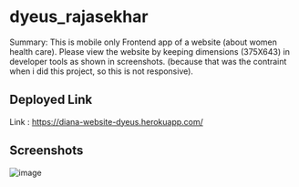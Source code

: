 # dyeus_rajasekhar

Summary:
This is mobile only Frontend app of a website (about women health care). Please view the website by keeping dimensions (375X643) in developer tools as shown in screenshots. (because that was the contraint when i did this project, so this is not responsive).


## Deployed Link

Link : https://diana-website-dyeus.herokuapp.com/

## Screenshots

![image](https://drive.google.com/file/d/12IN8QDRu6AGy4cGXA-4ScpoduJHoY93h/view?usp=sharing)
